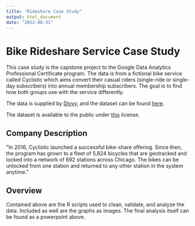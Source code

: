 ```yaml
---
title: "Rideshare Case Study"
output: html_document
date: "2022-08-31"
---
```


# Bike Rideshare Service Case Study

This case study is the capstone project to the Google Data Analytics Professional Certificate program. The data is from a fictional bike service called Cyclistic which aims convert their casual riders (single-ride or single-day subscribers) into annual membership subscribers. The goal is to find how both groups use with the service differently.

The data is supplied by [Divvy](https://www.divvybikes.com/about), and the dataset can be found [here](https://divvy-tripdata.s3.amazonaws.com/index.html).

The dataset is available to the public under [this](https://ride.divvybikes.com/data-license-agreement) license.

## Company Description

"In 2016, Cyclistic launched a successful bike-share offering. Since then, the program has grown to a fleet of 5,824 bicycles that are geotracked and locked into a network of 692 stations across Chicago. The bikes can be unlocked from one station and returned to any other station in the system anytime."

## Overview

Contained above are the R scripts used to clean, validate, and analyze the data. Included as well are the graphs as images. The final analysis itself can be found as a powerpoint above.
